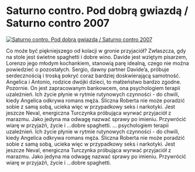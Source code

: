 Saturno contro. Pod dobrą gwiazdą / Saturno contro 2007 
=============
[![Saturno contro. Pod dobrą gwiazdą / Saturno contro 2007 ](http://vidos.pl/images/player.gif)](http://vidos.pl/saturno-contro-pod-dobra-gwiazda-saturno-contro-2007)

 Co może być piękniejszego od kolacji w gronie przyjaciół? Zwłaszcza, gdy na stole jest świetne spaghetti i dobre wino. Davide jest wziętym pisarzem, Lorenzo jego młodym kochankiem, stanowią parę idealną, czego nie można powiedzieć o pozostałych. Sergio, dawny partner Davide’a, próbuje serdecznością i troską pokryć coraz bardziej doskwierającą samotność. Angelica i Antonio, rodzice dwójki dzieci, to małżeństwo bardzo zgodne. Pozornie. On jest zapracowanym bankowcem, ona psychologiem terapii uzależnień. Ich życie płynie w rytmie rutynowych czynności - do chwili, kiedy Angelica odkrywa romans męża. Śliczna Roberta nie może poradzić sobie z samą sobą, ucieka więc w przypadkowy seks i narkotyki. Jest jeszcze Neval, energiczna Turczynka próbująca wyrwać przyjaciół z marazmu. Jako jedyna ma odwagę nazwać sprawy po imieniu. Przywrócić wiarę w przyjaźń, życie i …dobre spaghetti.  ... psychologiem terapii uzależnień. Ich życie płynie w rytmie rutynowych czynności - do chwili, kiedy Angelica odkrywa romans męża. Śliczna Roberta nie może poradzić sobie z samą sobą, ucieka więc w przypadkowy seks i narkotyki. Jest jeszcze Neval, energiczna Turczynka próbująca wyrwać przyjaciół z marazmu. Jako jedyna ma odwagę nazwać sprawy po imieniu. Przywrócić wiarę w przyjaźń, życie i …dobre spaghetti.
